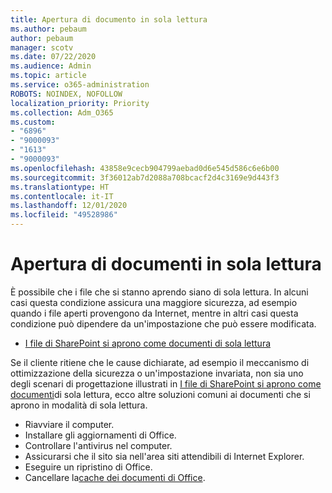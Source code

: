 ```yaml
---
title: Apertura di documento in sola lettura
ms.author: pebaum
author: pebaum
manager: scotv
ms.date: 07/22/2020
ms.audience: Admin
ms.topic: article
ms.service: o365-administration
ROBOTS: NOINDEX, NOFOLLOW
localization_priority: Priority
ms.collection: Adm_O365
ms.custom:
- "6896"
- "9000093"
- "1613"
- "9000093"
ms.openlocfilehash: 43858e9cecb904799aebad0d6e545d586c6e6b00
ms.sourcegitcommit: 3f36012ab7d2088a708bcacf2d4c3169e9d443f3
ms.translationtype: HT
ms.contentlocale: it-IT
ms.lasthandoff: 12/01/2020
ms.locfileid: "49528986"
---
```

# <a name="documents-opening-in-read-only"></a>Apertura di documenti in sola lettura

È possibile che i file che si stanno aprendo siano di sola lettura. In alcuni casi questa condizione assicura una maggiore sicurezza, ad esempio quando i file aperti provengono da Internet, mentre in altri casi questa condizione può dipendere da un'impostazione che può essere modificata.

- [I file di SharePoint si aprono come documenti di sola lettura](https://docs.microsoft.com/sharepoint/troubleshoot/lists-and-libraries/files-open-as-read-only-and-cannot-check-in-or-out)

Se il cliente ritiene che le cause dichiarate, ad esempio il meccanismo di ottimizzazione della sicurezza o un'impostazione invariata, non sia uno degli scenari di progettazione illustrati in [I file di SharePoint si aprono come documenti](https://docs.microsoft.com/sharepoint/troubleshoot/lists-and-libraries/files-open-as-read-only-and-cannot-check-in-or-out)di sola lettura, ecco altre soluzioni comuni ai documenti che si aprono in modalità di sola lettura.

- Riavviare il computer.
- Installare gli aggiornamenti di Office.
- Controllare l'antivirus nel computer.
- Assicurarsi che il sito sia nell'area siti attendibili di Internet Explorer.
- Eseguire un ripristino di Office.
- Cancellare la[cache dei documenti di Office](https://support.microsoft.com/office/delete-your-office-document-cache-b1d3765e-d71b-4bb8-99ca-acd22c42995d?ui=en-us&rs=en-us&ad=us).

